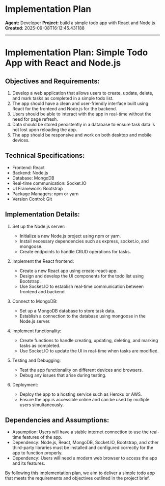 # Implementation Plan

**Agent:** Developer
**Project:** build a simple todo app with React and Node.js
**Created:** 2025-09-08T16:12:45.431188

---

# Implementation Plan: Simple Todo App with React and Node.js

## Objectives and Requirements:
1. Develop a web application that allows users to create, update, delete, and mark tasks as completed in a simple todo list.
2. The app should have a clean and user-friendly interface built using React for the frontend and Node.js for the backend.
3. Users should be able to interact with the app in real-time without the need for page refresh.
4. Data should be stored persistently in a database to ensure task data is not lost upon reloading the app.
5. The app should be responsive and work on both desktop and mobile devices.

## Technical Specifications:
- Frontend: React
- Backend: Node.js
- Database: MongoDB
- Real-time communication: Socket.IO
- UI Framework: Bootstrap
- Package Managers: npm or yarn
- Version Control: Git

## Implementation Details:
1. Set up the Node.js server:
   - Initialize a new Node.js project using npm or yarn.
   - Install necessary dependencies such as express, socket.io, and mongoose.
   - Create endpoints to handle CRUD operations for tasks.

2. Implement the React frontend:
   - Create a new React app using create-react-app.
   - Design and develop the UI components for the todo list using Bootstrap.
   - Use Socket.IO to establish real-time communication between frontend and backend.

3. Connect to MongoDB:
   - Set up a MongoDB database to store task data.
   - Establish a connection to the database using mongoose in the Node.js server.

4. Implement functionality:
   - Create functions to handle creating, updating, deleting, and marking tasks as completed.
   - Use Socket.IO to update the UI in real-time when tasks are modified.

5. Testing and Debugging:
   - Test the app functionality on different devices and browsers.
   - Debug any issues that arise during testing.

6. Deployment:
   - Deploy the app to a hosting service such as Heroku or AWS.
   - Ensure the app is accessible online and can be used by multiple users simultaneously.

## Dependencies and Assumptions:
- Assumption: Users will have a stable internet connection to use the real-time features of the app.
- Dependency: Node.js, React, MongoDB, Socket.IO, Bootstrap, and other third-party libraries must be installed and configured correctly for the app to function properly.
- Dependency: Users will need a modern web browser to access the app and its features.

By following this implementation plan, we aim to deliver a simple todo app that meets the requirements and objectives outlined in the project brief.